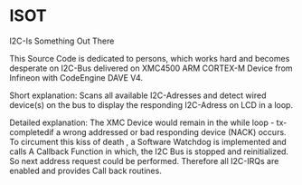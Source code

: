 # ISOT
I2C-Is Something Out There

This Source Code is dedicated to persons, which works hard and becomes desperate on I2C-Bus delivered on XMC4500 ARM CORTEX-M Device from Infineon with CodeEngine DAVE V4.

Short explanation:
Scans all available I2C-Adresses and detect wired device(s) on the bus to display the responding I2C-Adress on LCD in a loop.

Detailed explanation:
The XMC Device would remain in the while loop - tx-completedif a wrong addressed or bad responding device (NACK) occurs. To circument this kiss of death , a Software Watchdog is implemented and calls A Callback Function in which, the I2C Bus is stopped and reinitialized. So next address request could be performed.
Therefore all I2C-IRQs are enabled and provides Call back routines.
